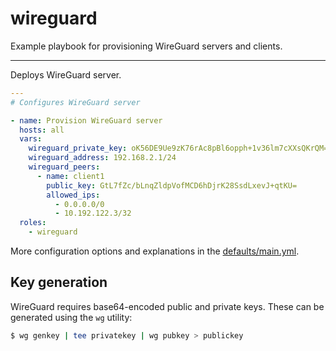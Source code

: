 # wireguard

Example playbook for provisioning WireGuard servers and clients.

---

Deploys WireGuard server.

```yml
---
# Configures WireGuard server

- name: Provision WireGuard server
  hosts: all
  vars:
    wireguard_private_key: oK56DE9Ue9zK76rAc8pBl6opph+1v36lm7cXXsQKrQM=
    wireguard_address: 192.168.2.1/24
    wireguard_peers:
      - name: client1
        public_key: GtL7fZc/bLnqZldpVofMCD6hDjrK28SsdLxevJ+qtKU=
        allowed_ips:
          - 0.0.0.0/0
          - 10.192.122.3/32
  roles:
    - wireguard
```

More configuration options and explanations in the [defaults/main.yml](/wireguard/defaults/main.yml).

## Key generation

WireGuard requires base64-encoded public and private keys. These can be generated using the `wg` utility:

```sh
$ wg genkey | tee privatekey | wg pubkey > publickey
```
